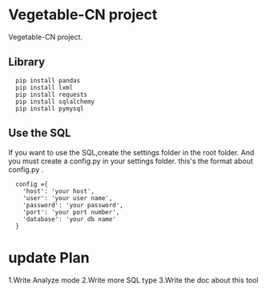 # Vegetable-CN project
  Vegetable-CN project.

## Library
  ```
    pip install pandas
    pip install lxml
    pip install requests
    pip install sqlalchemy
    pip install pymysql
  ```

## Use the SQL
  If you want to use the SQL,create the settings folder in the root folder.
  And you must create a config.py in your settings folder.
  this's the format about config.py .
  ```
    config ={     
      'host': 'your host',       
      'user': 'your user name',              
      'password': 'your password',       
      'port': 'your port number',                   
      'database': 'your db name'
    }
  ```

# update Plan
  1.Write Analyze mode
  2.Write more SQL type
  3.Write the doc about this tool